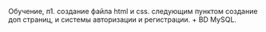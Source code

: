 Обучение, 
п1. создание файла html и css.
следующим пунктом создание доп страниц, и системы авторизации и регистрации. + BD MySQL. 

